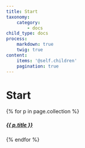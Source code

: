 ```yaml
---
title: Start
taxonomy:
    category:
        - docs
child_type: docs
process:
    markdown: true
    twig: true
content:
    items: '@self.children'
    pagination: true   
---
```


# Start

{% for p in page.collection %}
<a href="{{p.url}}"><h5>{{ p.title }}</h5></a>
{% endfor %}
